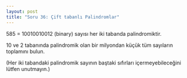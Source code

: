 ```yaml
---
layout: post
title: "Soru 36: Çift tabanlı Palindromlar"
---
```


585 = 10010010012 (binary) sayısı her iki tabanda palindromiktir.

10 ve 2 tabanında palindromik olan bir milyondan küçük tüm sayıların toplamını bulun.

(Her iki tabandaki palindromik sayının baştaki sıfırları içermeyebileceğini lütfen unutmayın.)